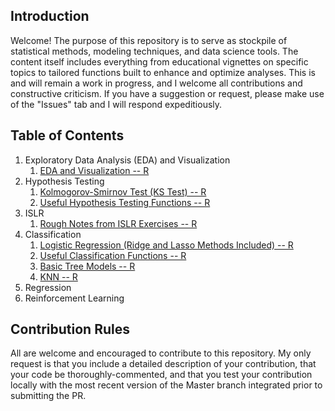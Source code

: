 ## Introduction

Welcome! The purpose of this repository is to serve as stockpile of statistical methods, modeling techniques, and data science tools. The content itself includes everything from educational vignettes on specific topics to tailored functions built to enhance and optimize analyses. This is and will remain a work in progress, and I welcome all contributions and constructive criticism. If you have a suggestion or request, please make use of the "Issues" tab and I will respond expeditiously. 

## Table of Contents

1. Exploratory Data Analysis (EDA) and Visualization
    1. [EDA and Visualization -- R](https://github.com/pmaji/stats-and-modeling/blob/master/eda-and-visualization/eda_and_visualization.md)
2. Hypothesis Testing
    1. [Kolmogorov-Smirnov Test (KS Test) -- R](https://github.com/pmaji/stats-and-modeling/blob/master/hypothesis-tests/ks_test.md)
    2. [Useful Hypothesis Testing Functions -- R](https://github.com/pmaji/stats-and-modeling/blob/master/hypothesis-tests/useful_hyp_test_functions.R)
3. ISLR
    1. [Rough Notes from ISLR Exercises -- R](https://github.com/pmaji/stats-and-modeling/blob/master/ISLR/islr_notebook.md)
4. Classification
    1. [Logistic Regression (Ridge and Lasso Methods Included) -- R](https://github.com/pmaji/stats-and-modeling/blob/master/classification/logit/logistic_regression.md)
    2. [Useful Classification Functions -- R](https://github.com/pmaji/stats-and-modeling/blob/master/classification/useful_classification_functions.R)
    3. [Basic Tree Models -- R](https://github.com/pmaji/stats-and-modeling/blob/master/classification/tree-methods/tree_methods.md)
    4. [KNN -- R](https://github.com/pmaji/data-science-toolkit/tree/master/classification/knn)
5. Regression
6. Reinforcement Learning 

## Contribution Rules

All are welcome and encouraged to contribute to this repository. My only request is that you include a detailed description of your contribution, that your code be thoroughly-commented, and that you test your contribution locally with the most recent version of the Master branch integrated prior to submitting the PR.

